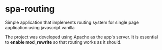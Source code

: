 # spa-routing
Simple application that implements routing system for  single page application using javascript vanilla

The project was developed using Apache as the app's server. It is essential to **enable mod_rewrite** so that routing works as it should.



